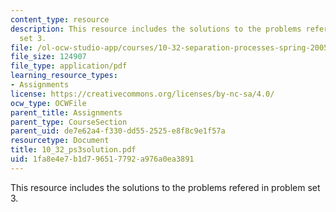 ```yaml
---
content_type: resource
description: This resource includes the solutions to the problems refered in problem
  set 3.
file: /ol-ocw-studio-app/courses/10-32-separation-processes-spring-2005/1fa8e4e7b1d796517792a976a0ea3891_10_32_ps3solution.pdf
file_size: 124907
file_type: application/pdf
learning_resource_types:
- Assignments
license: https://creativecommons.org/licenses/by-nc-sa/4.0/
ocw_type: OCWFile
parent_title: Assignments
parent_type: CourseSection
parent_uid: de7e62a4-f330-dd55-2525-e8f8c9e1f57a
resourcetype: Document
title: 10_32_ps3solution.pdf
uid: 1fa8e4e7-b1d7-9651-7792-a976a0ea3891
---
```

This resource includes the solutions to the problems refered in problem set 3.